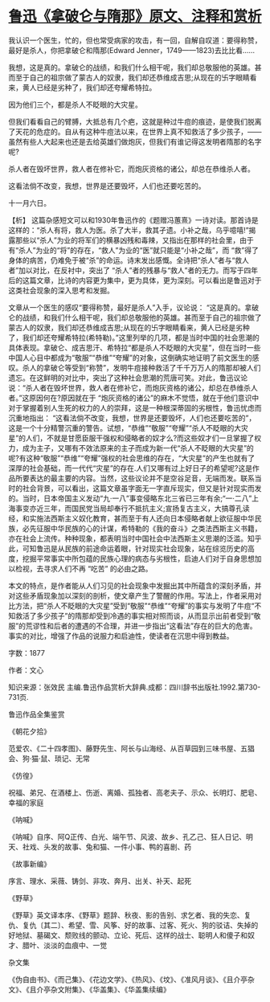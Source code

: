 # [鲁迅《拿破仑与隋那》原文、注释和赏析](https://www.vrrw.net/wx/9768.html)

我认识一个医生，忙的，但也常受病家的攻击，有一回，自解自叹道：要得称赞，最好是杀人，你把拿破仑和隋那(Edward Jenner，1749——1823)去比比看……

我想，这是真的。拿破仑的战绩，和我们什么相干呢，我们却总敬服他的英雄。甚而至于自己的祖宗做了蒙古人的奴隶，我们却还恭维成吉思;从现在的卐字眼睛看来，黄人已经是劣种了，我们却还夸耀希特拉。

因为他们三个，都是杀人不眨眼的大灾星。

但我们看看自己的臂膊，大抵总有几个疤，这就是种过牛痘的痕迹，是使我们脱离了天花的危症的。自从有这种牛痘法以来，在世界上真不知救活了多少孩子，——虽然有些人大起来也还是去给英雄们做炮灰，但我们有谁记得这发明者隋那的名字呢?

杀人者在毁坏世界，救人者在修补它，而炮灰资格的诸公，却总在恭维杀人者。

这看法倘不改变，我想，世界是还要毁坏，人们也还要吃苦的。

十一月六日。



【析】 这篇杂感短文可以和1930年鲁迅作的《题赠冯蕙熹》一诗对读。那首诗是这样的：“杀人有将，救人为医。杀了大半，救其孑遗。小补之哉，乌乎噫嘻!”揭露那些以“杀人”为业的将军们的横暴凶残和毒辣，又指出在那样的社会里，由于有“杀人”为业的“将”的存在，“救人”为业的“医”就只能是“小补之哉”，而 “救”得了身体的病苦，仍难免于被“杀”的命运。诗末发出感慨。全诗把“杀人”者与“救人者”加以对比，在反衬中，突出了 “杀人”者的残暴与“救人”者的无力。而写于四年后的这篇文章，比诗的内容更为集中，更为具体，更为深刻。可以看出是鲁迅对于这类社会现象的深入思考和发掘。

文章从一个医生的感叹“要得称赞，最好是杀人”入手，议论说： “这是真的。拿破仑的战绩，和我们什么相干呢，我们却总敬服他的英雄。甚而至于自己的祖宗做了蒙古人的奴隶，我们却还恭维成吉思;从现在的卐字眼睛看来，黄人已经是劣种了，我们却还夸耀希特拉(希特勒)。”这里列举的几项，都是当时中国的社会思潮的具体表现。拿破仑、成吉思汗、希特拉“都是杀人不眨眼的大灾星”，但在当时一些中国人心目中都成为“敬服”“恭维”“夸耀”的对象，这倒确实地证明了前文医生的感叹。杀人的拿破仑等受到“称赞”，发明牛痘接种救活了千千万万人的隋那却被人们遗忘。在这鲜明的对比中，突出了这种社会思潮的荒唐可笑。对此，鲁迅议论说：“杀人者在毁坏世界，救人者在修补它，而炮灰资格的诸公，却总在恭维杀人者。”这原因何在?原因就在于 “炮灰资格的诸公”的麻木不觉悟，就在于他们意识中对于掌握着别人生死的权力的人的崇拜，这是一种根深蒂固的劣根性，鲁迅忧虑而沉重地指出： “这看法倘不改变，我想，世界是还要毁坏，人们也还要吃苦的”，这是一个十分精警沉重的警告。试想，“恭维”“敬服”“夸耀”“杀人不眨眼的大灾星”的人们，不就是甘愿臣服干强权和侵略者的奴才么?而这些奴才们一旦掌握了权力，成为主子，又哪有不效法原来的主子而成为新一代“杀人不眨眼的大灾星”的呢?有这种“敬服”“恭维”“夸耀”强权的社会思维的存在，“大灾星”的产生也就有了深厚的社会基础，而一代代“灾星”的存在.人们又哪有过上好日子的希望呢?这是作品所要表达的最主要的内容。当然，这些议论并不是空谷足音，无端而发。联系当时的社会背景，可以看出，这篇文章虽字面无一字直斥现实，但又是针对现实而发的。当时，日本帝国主义发动“九·一八”事变侵略东北三省已三年有余;“一·二八”上海事变亦近三年，而国民党当局却奉行不抵抗主义;宣扬复古主义，大搞尊孔读经，和实施法西斯主义奴化教育，甚而至于有人还向日本侵略者献上欲征服中华民族，必先征服中华民族的心的计谋，希特勒的《我的奋斗》之类法西斯主义书籍，亦在社会上流传。种种现象，都表明当时中国社会中法西斯主义思潮的泛滥。知乎此，可知鲁迅是从民族的前途命运着眼，针对现实社会现象，站在综览历史的高度，挖掘平常事实中所包蕴的民族心理的病态与劣根性，启迪人们对于自身思想加以检视，去寻求人们不再 “吃苦” 的必由之路。

本文的特点，是作者能从人们习见的社会现象中发掘出其中所蕴含的深刻矛盾，并对这些矛盾现象加以深刻的剖析，使文章产生了警醒的作用。写法上，作者采用对比方法，把“杀人不眨眼的大灾星”受到“敬服”“恭维”“夸耀”的事实与发明了牛痘“不知救活了多少孩子”的隋那却受到冷遇的事实相对照而谈，从而显示出前者受到“敬服”的荒谬性和后者的遭遇的不合理，并进一步指出“这看法”存在的巨大的危害。事实的对比，增强了作品的说服力和启迪性，使读者在沉思中得到教益。

字数：1877

作者：文心

知识来源：张效民 主编.鲁迅作品赏析大辞典.成都：四川辞书出版社.1992.第730-731页.

鲁迅作品全集鉴赏

《朝花夕拾》

范爱农、《二十四孝图》、藤野先生、阿长与山海经、从百草园到三味书屋、五猖会、狗·猫·鼠、琐记、无常

《仿徨》

祝福、弟兄、在酒楼上、伤逝、离婚、孤独者、高老夫子、示众、长明灯、肥皂、幸福的家庭

《呐喊》

《呐喊》自序、阿Q正传、白光、端午节、风波、故乡、孔乙己、狂人日记、明天、社戏、头发的故事、兔和猫、一件小事、鸭的喜剧、药

《故事新编》

序言、理水、采薇、铸剑、非攻、奔月、出关、补天、起死

《野草》

《野草》英文译本序、《野草》题辞、秋夜、影的告别、求乞者、我的失恋、复仇、复仇〔其二〕、希望、雪、风筝、好的故事、过客、死火、狗的驳诘、失掉的好地狱、墓碣文、颓败线的颤动、立论、死后、这样的战士、聪明人和傻子和奴才、腊叶、淡淡的血痕中、一觉

杂文集

《伪自由书》、《而己集》、《花边文学》、《热风》、《坟》、《准风月谈》、《且介亭杂文》、《且介亭杂文附集》、《华盖集》、《华盖集续编》

